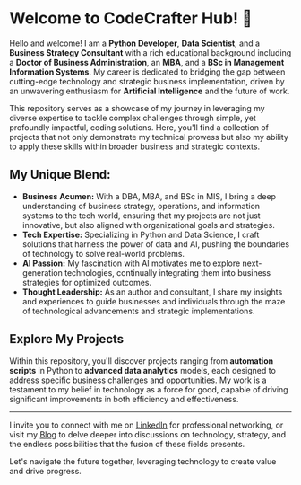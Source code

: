 # Welcome to CodeCrafter Hub! 🌟

Hello and welcome! I am a **Python Developer**, **Data Scientist**, and a **Business Strategy Consultant** with a rich educational background including a **Doctor of Business Administration**, an **MBA**, and a **BSc in Management Information Systems**. My career is dedicated to bridging the gap between cutting-edge technology and strategic business implementation, driven by an unwavering enthusiasm for **Artificial Intelligence** and the future of work.

This repository serves as a showcase of my journey in leveraging my diverse expertise to tackle complex challenges through simple, yet profoundly impactful, coding solutions. Here, you'll find a collection of projects that not only demonstrate my technical prowess but also my ability to apply these skills within broader business and strategic contexts.

## My Unique Blend:

- **Business Acumen:** With a DBA, MBA, and BSc in MIS, I bring a deep understanding of business strategy, operations, and information systems to the tech world, ensuring that my projects are not just innovative, but also aligned with organizational goals and strategies.
- **Tech Expertise:** Specializing in Python and Data Science, I craft solutions that harness the power of data and AI, pushing the boundaries of technology to solve real-world problems.
- **AI Passion:** My fascination with AI motivates me to explore next-generation technologies, continually integrating them into business strategies for optimized outcomes.
- **Thought Leadership:** As an author and consultant, I share my insights and experiences to guide businesses and individuals through the maze of technological advancements and strategic implementations.

## Explore My Projects

Within this repository, you'll discover projects ranging from **automation scripts** in Python to **advanced data analytics** models, each designed to address specific business challenges and opportunities. My work is a testament to my belief in technology as a force for good, capable of driving significant improvements in both efficiency and effectiveness.

---

I invite you to connect with me on [LinkedIn](https://www.linkedin.com/in/akawakejigu/) for professional networking, or visit my [Blog](#) to delve deeper into discussions on technology, strategy, and the endless possibilities that the fusion of these fields presents.

Let's navigate the future together, leveraging technology to create value and drive progress. 
